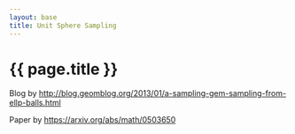 ```yaml
---
layout: base
title: Unit Sphere Sampling
---
```

# {{ page.title }}

Blog by http://blog.geomblog.org/2013/01/a-sampling-gem-sampling-from-ellp-balls.html

Paper by https://arxiv.org/abs/math/0503650
